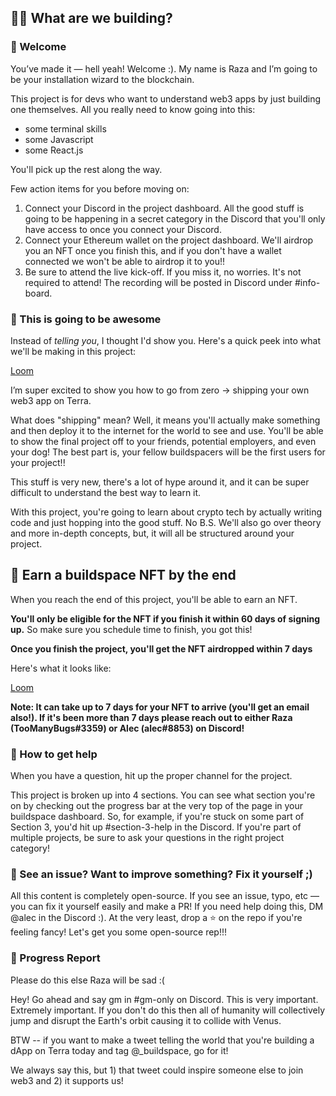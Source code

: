 ## 👩‍🚀 What are we building?

### 👋 Welcome

You’ve made it — hell yeah! Welcome :). My name is Raza and I’m going to be your installation wizard to the blockchain.

This project is for devs who want to understand web3 apps by just building one themselves. All you really need to know going into this:

-   some terminal skills
-   some Javascript
-   some React.js

You'll pick up the rest along the way.

Few action items for you before moving on:

1. Connect your Discord in the project dashboard. All the good stuff is going to be happening in a secret category in the Discord that you'll only have access to once you connect your Discord.
2. Connect your Ethereum wallet on the project dashboard. We'll airdrop you an NFT once you finish this, and if you don't have a wallet connected we won't be able to airdrop it to you!!
3. Be sure to attend the live kick-off. If you miss it, no worries. It's not required to attend! The recording will be posted in Discord under #info-board.

### 🚀 This is going to be awesome

Instead of _telling you_, I thought I'd show you. Here's a quick peek into what we'll be making in this project:

[Loom](https://www.loom.com/share/8997d1e9667e4c188df1d2b6fd27dceb)

I’m super excited to show you how to go from zero → shipping your own web3 app on Terra.

What does "shipping" mean? Well, it means you'll actually make something and then deploy it to the internet for the world to see and use. You'll be able to show the final project off to your friends, potential employers, and even your dog! The best part is, your fellow buildspacers will be the first users for your project!!

This stuff is very new, there's a lot of hype around it, and it can be super difficult to understand the best way to learn it.

With this project, you're going to learn about crypto tech by actually writing code and just hopping into the good stuff. No B.S. We'll also go over theory and more in-depth concepts, but, it will all be structured around your project.

## 👀 Earn a buildspace NFT by the end

When you reach the end of this project, you'll be able to earn an NFT.

**You'll only be eligible for the NFT if you finish it within 60 days of signing up.** So make sure you schedule time to finish, you got this!

**Once you finish the project, you'll get the NFT airdropped within 7 days**

Here's what it looks like:

[Loom](https://www.loom.com/share/e890863a83a84ed18abdaccd52a64d6f)

**Note: It can take up to 7 days for your NFT to arrive (you'll get an email also!). If it's been more than 7 days please reach out to either Raza (TooManyBugs#3359) or Alec (alec#8853) on Discord!**

### 🤚 How to get help

When you have a question, hit up the proper channel for the project.

This project is broken up into 4 sections. You can see what section you're on by checking out the progress bar at the very top of the page in your buildspace dashboard. So, for example, if you're stuck on some part of Section 3, you'd hit up #section-3-help in the Discord. If you're part of multiple projects, be sure to ask your questions in the right project category!

### 🤘 See an issue? Want to improve something? Fix it yourself ;)

All this content is completely open-source. If you see an issue, typo, etc — you can fix it yourself easily and make a PR! If you need help doing this, DM @alec in the Discord :).
At the very least, drop a ⭐ on the repo if you're feeling fancy!
Let's get you some open-source rep!!!

### 🚨 Progress Report

Please do this else Raza will be sad :(

Hey! Go ahead and say gm in #gm-only on Discord. This is very important. Extremely important.
If you don't do this then all of humanity will collectively jump and disrupt the Earth's orbit causing it to collide with Venus.

BTW -- if you want to make a tweet telling the world that you're building a dApp on Terra today and tag @_buildspace, go for it!

We always say this, but 1) that tweet could inspire someone else to join web3 and 2) it supports us!
